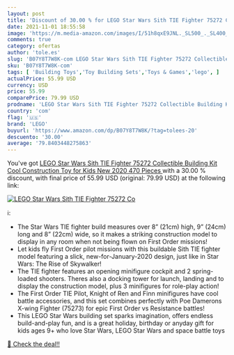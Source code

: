 ```yaml
---
layout: post
title: 'Discount of 30.00 % for LEGO Star Wars Sith TIE Fighter 75272 Co'
date: 2021-11-01 18:55:58
image: 'https://m.media-amazon.com/images/I/51h8qxE9JNL._SL500_._SL400_.jpg'
comments: true
category: ofertas
author: 'tole.es'
slug: 'B07Y8T7W8K-com LEGO Star Wars Sith TIE Fighter 75272 Collectible...'
sku: 'B07Y8T7W8K-com'
tags: [ 'Building Toys','Toy Building Sets','Toys & Games','lego', ]
actualPrice: 55.99 USD
currency: USD
price: 55.99
comparePrice: 79.99 USD
prodname: 'LEGO Star Wars Sith TIE Fighter 75272 Collectible Building Kit  Cool Construction Toy for Kids  New 2020  470 Pieces '
country: 'com'
flag: '🇺🇸'
brand: 'LEGO'
buyurl: 'https://www.amazon.com/dp/B07Y8T7W8K/?tag=tolees-20'
descuento: '30.00'
average: '79.8403448275863'
---
```


You've got [LEGO Star Wars Sith TIE Fighter 75272 Collectible Building Kit  Cool Construction Toy for Kids  New 2020  470 Pieces ](https://www.amazon.com/dp/B07Y8T7W8K/?tag=tolees-20) with a  30.00 % discount, with final price of 55.99 USD (original: 79.99 USD) at the following link:

[![LEGO Star Wars Sith TIE Fighter 75272 Co](https://m.media-amazon.com/images/I/51h8qxE9JNL._SL500_._SL400_.jpg)](https://www.amazon.com/dp/B07Y8T7W8K/?tag=tolees-20)

ℹ️:

- The Star Wars TIE fighter build measures over 8” (21cm) high, 9” (24cm) long and 8” (22cm) wide, so it makes a striking construction model to display in any room when not being flown on First Order missions!
- Let kids fly First Order pilot missions with this buildable Sith TIE fighter model featuring a slick, new-for-January-2020 design, just like in Star Wars: The Rise of Skywalker!
- The TIE fighter features an opening minifigure cockpit and 2 spring-loaded shooters. Theres also a docking tower for launch, landing and to display the construction model, plus 3 minifigures for role-play action!
- The First Order TIE Pilot, Knight of Ren and Finn minifigures have cool battle accessories, and this set combines perfectly with Poe Damerons X-wing Fighter (75273) for epic First Order vs Resistance battles!
- This LEGO Star Wars building set sparks imagination, offers endless build-and-play fun, and is a great holiday, birthday or anyday gift for kids ages 9+ who love Star Wars, LEGO Star Wars and space battle toys

[🛒 Check the deal!!](https://www.amazon.com/dp/B07Y8T7W8K/?tag=tolees-20)
